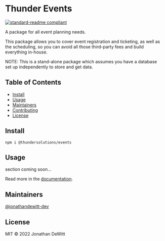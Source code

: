 # Thunder Events

[![standard-readme compliant](https://img.shields.io/badge/standard--readme-OK-green.svg?style=flat-square)](https://github.com/RichardLitt/standard-readme)

A package for all event planning needs.

This package allows you to cover event registration and ticketing, as well as the scheduling, so you can avoid all those third-party fees and build everything in-house.

NOTE: This is a stand-alone package which assumes you have a database set up independently to store and get data.

## Table of Contents

- [Install](#install)
- [Usage](#usage)
- [Maintainers](#maintainers)
- [Contributing](#contributing)
- [License](#license)

## Install

```
npm i @thundersolutions/events
```

## Usage

section coming soon...

Read more in the [documentation](https://github.com/thunder-solutions/thunder-events/wiki).

## Maintainers

[@jonathandewitt-dev](https://github.com/jonathandewitt-dev)

## License

MIT © 2022 Jonathan DeWitt
